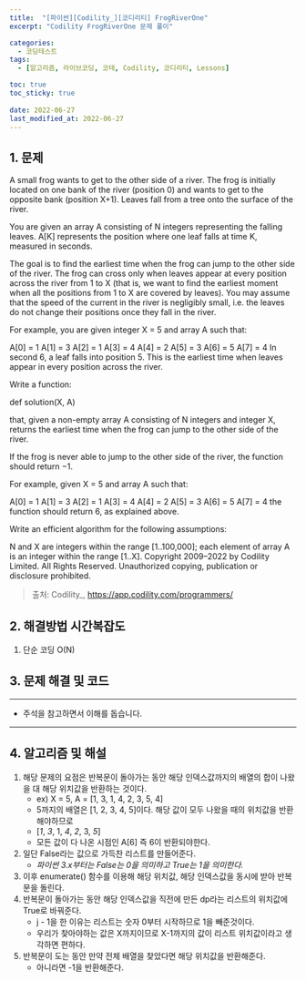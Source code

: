 ```yaml
---
title:  "[파이썬][Codility_][코디리티] FrogRiverOne"
excerpt: "Codility FrogRiverOne 문제 풀이"

categories:
  - 코딩테스트
tags:
  - [알고리즘, 라이브코딩, 코테, Codility, 코디리티, Lessons]

toc: true
toc_sticky: true
 
date: 2022-06-27
last_modified_at: 2022-06-27
---
```



## 1. 문제

A small frog wants to get to the other side of a river. The frog is initially located on one bank of the river (position 0) and wants to get to the opposite bank (position X+1). Leaves fall from a tree onto the surface of the river.

You are given an array A consisting of N integers representing the falling leaves. A[K] represents the position where one leaf falls at time K, measured in seconds.

The goal is to find the earliest time when the frog can jump to the other side of the river. The frog can cross only when leaves appear at every position across the river from 1 to X (that is, we want to find the earliest moment when all the positions from 1 to X are covered by leaves). You may assume that the speed of the current in the river is negligibly small, i.e. the leaves do not change their positions once they fall in the river.

For example, you are given integer X = 5 and array A such that:

  A[0] = 1
  A[1] = 3
  A[2] = 1
  A[3] = 4
  A[4] = 2
  A[5] = 3
  A[6] = 5
  A[7] = 4
In second 6, a leaf falls into position 5. This is the earliest time when leaves appear in every position across the river.

Write a function:

def solution(X, A)

that, given a non-empty array A consisting of N integers and integer X, returns the earliest time when the frog can jump to the other side of the river.

If the frog is never able to jump to the other side of the river, the function should return −1.

For example, given X = 5 and array A such that:

  A[0] = 1
  A[1] = 3
  A[2] = 1
  A[3] = 4
  A[4] = 2
  A[5] = 3
  A[6] = 5
  A[7] = 4
the function should return 6, as explained above.

Write an efficient algorithm for the following assumptions:

N and X are integers within the range [1..100,000];
each element of array A is an integer within the range [1..X].
Copyright 2009–2022 by Codility Limited. All Rights Reserved. Unauthorized copying, publication or disclosure prohibited.

> 출처: Codility_, https://app.codility.com/programmers/

## 2. 해결방법 시간복잡도
1. 단순 코딩 O(N)


## 3. 문제 해결 및 코드
--- 

<script src="https://gist.github.com/godhin/7756668f3933dafd35fe387471f98c8f.js"></script>

- 주석을 참고하면서 이해를 돕습니다.
---

## 4. 알고리즘 및 해설

1. 해당 문제의 요점은 반복문이 돌아가는 동안 해당 인덱스값까지의 배열의 합이 나왔을 대 해당 위치값을 반환하는 것이다.
    - ex) X = 5, A = [1, 3, 1, 4, 2, 3, 5, 4]
    - 5까지의 배열은 [1, 2, 3, 4, 5]이다. 해당 값이 모두 나왔을 때의 위치값을 반환해야하므로
    - [*1*, *3*, 1, *4*, *2*, 3, *5*]
    - 모든 값이 다 나온 시점인 A[6] 즉 6이 반환되야한다.
2. 일단 False라는 값으로 가득찬 리스트를 만들어준다.
    - *파이썬 3.x부터는 False는 0을 의미하고 True는 1을 의미한다.*
3. 이후 enumerate() 함수를 이용해 해당 위치값, 해당 인덱스값을 동시에 받아 반복문을 돌린다.
4. 반복문이 돌아가는 동안 해당 인덱스값을 직전에 만든 dp라는 리스트의 위치값에 True로 바꿔준다.
    - j - 1을 한 이유는 리스트는 숫자 0부터 시작하므로 1을 빼준것이다.
    - 우리가 찾아야하는 값은 X까지이므로 X-1까지의 값이 리스트 위치값이라고 생각하면 편하다.
5. 반복문이 도는 동안 만약 전체 배열을 찾았다면 해당 위치값을 반환해준다.
    - 아니라면 -1을 반환해준다.